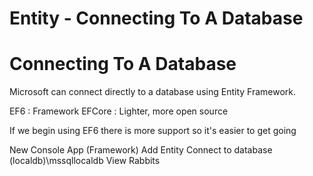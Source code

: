 # Entity - Connecting To A Database

# Connecting To A Database

Microsoft can connect directly to a database using Entity Framework.

EF6 : Framework
EFCore : Lighter, more open source

If we begin using EF6 there is more support so it's easier to get going

New Console App (Framework)
Add Entity
Connect to database	(localdb)\mssqllocaldb
View Rabbits